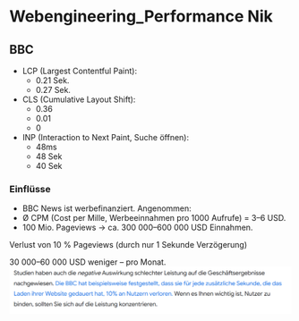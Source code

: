 # Webengineering_Performance Nik
## BBC
* LCP (Largest Contentful Paint): 
  * 0.21 Sek.
  * 0.27 Sek.
* CLS (Cumulative Layout Shift): 
  * 0.36
  * 0.01
  * 0
* INP (Interaction to Next Paint, Suche öffnen): 
  * 48ms 
  * 48 Sek 
  * 40 Sek

### Einflüsse
* BBC News ist werbefinanziert. Angenommen:
* Ø CPM (Cost per Mille, Werbeeinnahmen pro 1000 Aufrufe) = 3–6 USD.
* 100 Mio. Pageviews → ca. 300 000–600 000 USD Einnahmen.

Verlust von 10 % Pageviews (durch nur 1 Sekunde Verzögerung)

30 000–60 000 USD weniger – pro Monat.
![Studien haben auch die negative Auswirkung schlechter Leistung auf die Geschäftsergebnisse nachgewiesen. Die BBC hat beispielsweise festgestellt, dass sie für jede zusätzliche Sekunde, die das Laden ihrer Website gedauert hat, 10% an Nutzern verloren. Wenn es Ihnen wichtig ist, Nutzer zu binden, sollten Sie sich auf die Leistung konzentrieren.](./img.png)

